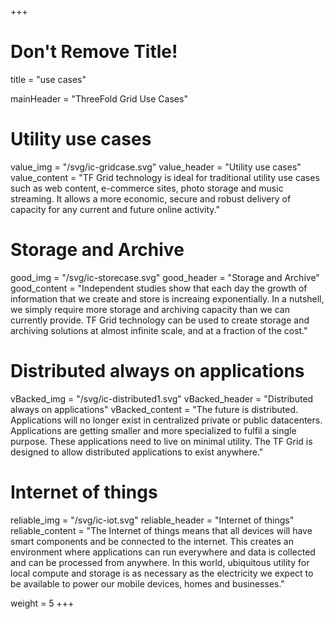 +++
# Don't Remove Title!
title = "use cases"

mainHeader = "ThreeFold Grid Use Cases"

# Utility use cases
value_img = "/svg/ic-gridcase.svg"
value_header = "Utility use cases"
value_content = "TF Grid technology is ideal for traditional utility use cases such as web content, e-commerce sites, photo storage and music streaming. It allows a more economic, secure and robust delivery of capacity for any current and future online activity."

# Storage and Archive
good_img = "/svg/ic-storecase.svg"
good_header = "Storage and Archive"
good_content = "Independent studies show that each day the growth of information that we create and store is increaing exponentially.  In a nutshell, we simply require more storage and archiving capacity than we can currently provide. TF Grid technology can be used to create storage and archiving solutions at almost infinite scale, and at a fraction of the cost."

# Distributed always on applications
vBacked_img = "/svg/ic-distributed1.svg"
vBacked_header = "Distributed always on applications"
vBacked_content = "The future is distributed. Applications will no longer exist in centralized private or public datacenters. Applications are getting smaller and more specialized to fulfil a single purpose. These applications need to live on minimal utility. The TF Grid is designed to allow distributed applications to exist anywhere."

# Internet of things
reliable_img = "/svg/ic-iot.svg"
reliable_header = "Internet of things"
reliable_content = "The Internet of things means that all devices will have smart components and be connected to the internet. This creates an environment where applications can run everywhere and data is collected and can be processed from anywhere. In this world, ubiquitous utility for local compute and storage is as necessary as the electricity we expect to be available to power our mobile devices, homes and businesses."

weight = 5
+++
